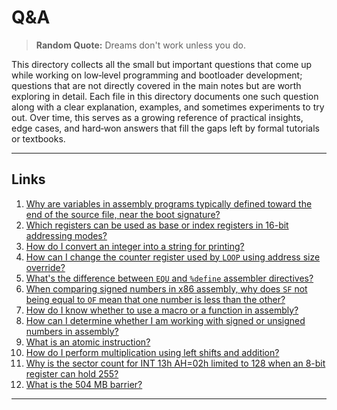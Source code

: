 # Q&A

> **Random Quote:** Dreams don't work unless you do.

This directory collects all the small but important questions that come up while working on low‑level programming and bootloader development; questions that are not directly covered in the main notes but are worth exploring in detail. Each file in this directory documents one such question along with a clear explanation, examples, and sometimes experiments to try out. Over time, this serves as a growing reference of practical insights, edge cases, and hard‑won answers that fill the gaps left by formal tutorials or textbooks.

---

## Links

1. [Why are variables in assembly programs typically defined toward the end of the source file, near the boot signature?](01_why_variables_are_at_the_bottom.md)
2. [Which registers can be used as base or index registers in 16-bit addressing modes?](02_which_registers_are_valid_for_memory_addressing.md)
3. [How do I convert an integer into a string for printing?](03_convert_integer_to_string.md)
4. [How can I change the counter register used by `LOOP` using address size override?](04_how_to_override_address_size.md)
5. [What's the difference between `EQU` and `%define` assembler directives?](05_equ_vs_%25define.md)
6. [When comparing signed numbers in x86 assembly, why does `SF` not being equal to `OF` mean that one number is less than the other?](06_sf_of_comparison_logic.md)
7. [How do I know whether to use a macro or a function in assembly?](07_macro_vs_function.md)
8. [How can I determine whether I am working with signed or unsigned numbers in assembly?](08_signed_and_unsigned_numbers.md)
9. [What is an atomic instruction?](09_atomic_instructions.md)
10. [How do I perform multiplication using left shifts and addition?](10_shift_and_addition_multiplication.md)
11. [Why is the sector count for INT 13h AH=02h limited to 128 when an 8-bit register can hold 255?](11_sector_count_limit.md)
12. [What is the 504 MB barrier?](12_504mb_barrier.md)

---

